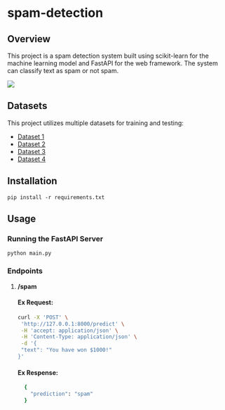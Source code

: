 # spam-detection

## Overview

This project is a spam detection system built using scikit-learn for the machine learning model and FastAPI for the web framework. The system can classify text as spam or not spam.

[![](https://skillicons.dev/icons?i=sklearn,fastapi&theme=light)]()

## Datasets

This project utilizes multiple datasets for training and testing:

- [Dataset 1](https://www.kaggle.com/datasets/venky73/spam-mails-dataset)
- [Dataset 2](https://www.kaggle.com/datasets/jackksoncsie/spam-email-dataset)
- [Dataset 3](https://www.kaggle.com/datasets/purusinghvi/email-spam-classification-dataset)
- [Dataset 4](https://www.kaggle.com/datasets/prishasawhney/email-classification-ham-spam)

## Installation
`pip install -r requirements.txt`

## Usage
### Running the FastAPI Server
`python main.py`

### Endpoints
1. **/spam**
   #### Ex Request:
   ```bash
   curl -X 'POST' \
    'http://127.0.0.1:8000/predict' \
    -H 'accept: application/json' \
    -H 'Content-Type: application/json' \
    -d '{
    "text": "You have won $1000!"
   }'
   ```
   #### Ex Respense:
   ```bash
     {
       "prediction": "spam"
     }
   ```
